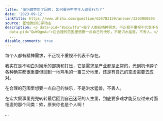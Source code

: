 ```yaml
---
title: '张怡微赞同了回答: 如何看待中老年人追星行为？'
date: '2023-09-12'
linkTitle: https://www.zhihu.com/question/620783159/answer/3203980593
source: 张怡微的知乎动态
description: <p data-pid="8oIcwlTu">每个人都有精神需求，不正视不重视不代表不存在。</p><p data-pid="SwjC6iUt">我实在是不明白对娱乐的鄙夷和打压，它是需求是产业都是正常的，光刻机卡脖子各种确实都很重要但回到一地鸡毛的一亩三分地里，还是有自己的空虚需要去应对。</p><p
  data-pid="QwWQgmAu">在合理的范围里想要一点自己的快乐，不是洪水猛兽，不丢人。</p><p data-pid="xtnwWxZG">在宏大叙事里兜兜转转最后回到自己迷茫的人生里，到底要多难才能反应过来对面相逢的那个同类：欸，原来你也是个人啊！</p>
  ...
disable_comments: true
---
```

<p data-pid="8oIcwlTu">每个人都有精神需求，不正视不重视不代表不存在。</p><p data-pid="SwjC6iUt">我实在是不明白对娱乐的鄙夷和打压，它是需求是产业都是正常的，光刻机卡脖子各种确实都很重要但回到一地鸡毛的一亩三分地里，还是有自己的空虚需要去应对。</p><p data-pid="QwWQgmAu">在合理的范围里想要一点自己的快乐，不是洪水猛兽，不丢人。</p><p data-pid="xtnwWxZG">在宏大叙事里兜兜转转最后回到自己迷茫的人生里，到底要多难才能反应过来对面相逢的那个同类：欸，原来你也是个人啊！</p> ...